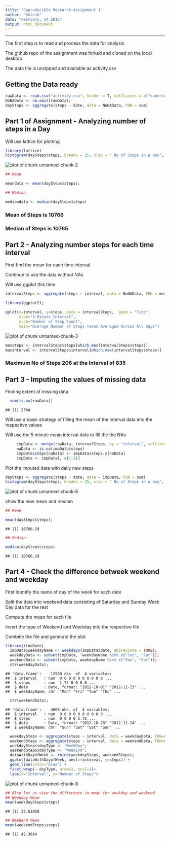 ```yaml
---
title: "Reproducible Research Assignment 1"
author: "Kotesh"
date: "February, 14 2015"
output: html_document
---
```

---
  
  
The first step is to read and process the data for analysis

The github repo of the assignment was forked and cloned on the local desktop

The data file is unzipped and available as activity.csv

Getting the Data ready
---


```r
rawData <- read.csv("activity.csv", header = T, colClasses = c("numeric", "Date", "numeric"));
NoNAData <- na.omit(rawData);
daySteps <- aggregate(steps ~ date, data = NoNAData, FUN = sum)
```

Part 1 of Assignment - Analyzing number of steps in a Day
---

Will use lattice for plotting



```r
library(lattice)
histogram(daySteps$steps, breaks = 25, xlab = " No of Steps in a day", main = "Distribution of no of steps taken in a day");
```

![plot of chunk unnamed-chunk-2](figure/unnamed-chunk-2-1.png) 

```r
## Mean

meandata <- mean(daySteps$steps);

## Median

mediandata <- median(daySteps$steps)
```

### Mean of Steps is 10766

### Median of Steps is 10765


Part 2 - Analyzing number steps for each time interval
---

First find the mean for each time interval

Continue to use the data without NAs

Will use ggplot this time


```r
intervalSteps <- aggregate(steps ~ interval, data = NoNAData, FUN = mean);

library(ggplot2);

qplot(x=interval, y=steps, data = intervalSteps,  geom = "line",
      xlab="5-Minute Interval",
      ylab="Number of Step Count",
      main="Average Number of Steps Taken Averaged Across All Days")
```

![plot of chunk unnamed-chunk-3](figure/unnamed-chunk-3-1.png) 

```r
maxsteps <- intervalSteps$steps[which.max(intervalSteps$steps)]
maxinterval <- intervalSteps$interval[which.max(intervalSteps$steps)]
```


### Maximum No of Steps 206 at the Interval of 835



Part 3 - Imputing the values of missing data
---

Finding extent of missing data


```r
  sum(is.na(rawData))
```

```
## [1] 2304
```

Will use a basic strategy of filling the mean of the interval data into the respective values

Will use the 5 minute mean interval data to fill the the NAs


```r
     impData <- merge(rawData, intervalSteps, by = "interval", suffixes = c("", ".y"))
     naData <- is.na(impData$steps)
     impData$steps[naData] <- impData$steps.y[naData]
     impData <- impData[, c(1:3)]
```

Plot the imputed data with daily new steps


```r
daySteps <- aggregate(steps ~ date, data = impData, FUN = sum)
histogram(daySteps$steps, breaks = 25, xlab = " No of Steps in a day", main = "Distribution of no of steps taken in a day - Imputed Data");
```

![plot of chunk unnamed-chunk-6](figure/unnamed-chunk-6-1.png) 


show the new mean and median


```r
## Mean

mean(daySteps$steps);
```

```
## [1] 10766.19
```

```r
## Median

median(daySteps$steps)
```

```
## [1] 10766.19
```
Part 4 - Check the difference betweek weekend and weekday
---

First identify the name of day of the week for each date

Split the data into weekend data consisting of Saturday and Sunday
Week Day data for the rest

Compute the mean for each file

Insert the type of Weekend and Weekday into the respective file

Combine the file and generate the plot




```r
library(timeDate)
  impData$weekdayName <- weekdays(impData$date, abbreviate = TRUE);
  weekdayData <- subset(impData, !weekdayName %in% c("Sun", "Sat"));
  weekendData <- subset(impData, weekdayName %in% c("Sun", "Sat"));
  str(weekdayData);
```

```
## 'data.frame':	12960 obs. of  4 variables:
##  $ interval   : num  0 0 0 0 0 0 0 0 0 0 ...
##  $ steps      : num  1.72 0 0 0 0 ...
##  $ date       : Date, format: "2012-10-01" "2012-11-23" ...
##  $ weekdayName: chr  "Mon" "Fri" "Tue" "Thu" ...
```

```r
  str(weekendData);
```

```
## 'data.frame':	4608 obs. of  4 variables:
##  $ interval   : num  0 0 0 0 0 0 0 0 0 0 ...
##  $ steps      : num  0 0 0 0 1.72 ...
##  $ date       : Date, format: "2012-10-28" "2012-11-24" ...
##  $ weekdayName: chr  "Sun" "Sat" "Sat" "Sun" ...
```

```r
  weekdaySteps <- aggregate(steps ~ interval, data = weekdayData, FUN=mean);
  weekendSteps <- aggregate(steps ~ interval, data = weekendData, FUN=mean);
  weekdaySteps$dayType <- "WeekDay";
  weekendSteps$dayType <- "WeekEnd";
  dataWithDayofWeek <- rbind(weekdaySteps, weekendSteps);
  ggplot(dataWithDayofWeek, aes(x=interval, y=steps)) + 
  geom_line(color="blue") +
  facet_wrap(~ dayType, nrow=2, ncol=1)+
  labs(x="Interval", y="Number of Steps")
```

![plot of chunk unnamed-chunk-8](figure/unnamed-chunk-8-1.png) 

```r
## Also let us view the difference in mean for weekday and weekend
## Weekday Mean
mean(weekdaySteps$steps)
```

```
## [1] 35.61058
```

```r
## Weekend Mean
mean(weekendSteps$steps)
```

```
## [1] 42.3664
```
